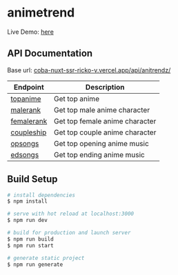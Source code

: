 # animetrend
Live Demo: <a href='https://animetrend.surge.sh' target='blank'>here</a>

## API Documentation
Base url: <a href='https://coba-nuxt-ssr-ricko-v.vercel.app/api/anitrendz/'>coba-nuxt-ssr-ricko-v.vercel.app/api/anitrendz/</a>


| Endpoint | Description |
| -------  | ----------- |
| <a href='https://coba-nuxt-ssr-ricko-v.vercel.app/api/anitrendz/topanime'>topanime</a> | Get top anime |
| <a href='https://coba-nuxt-ssr-ricko-v.vercel.app/api/anitrendz/malerank'>malerank</a> | Get top male anime character |
| <a href='https://coba-nuxt-ssr-ricko-v.vercel.app/api/anitrendz/femalerank'>femalerank</a> | Get top female anime character |
| <a href='https://coba-nuxt-ssr-ricko-v.vercel.app/api/anitrendz/coupleship'>coupleship</a> | Get top couple anime character |
| <a href='https://coba-nuxt-ssr-ricko-v.vercel.app/api/anitrendz/opsongs'>opsongs</a> | Get top opening anime music |
| <a href='https://coba-nuxt-ssr-ricko-v.vercel.app/api/anitrendz/edsongs'>edsongs</a> | Get top ending anime music |

## Build Setup

```bash
# install dependencies
$ npm install

# serve with hot reload at localhost:3000
$ npm run dev

# build for production and launch server
$ npm run build
$ npm run start

# generate static project
$ npm run generate
```
